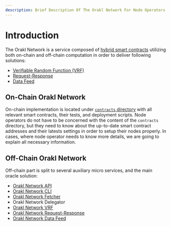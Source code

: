```yaml
---
description: Brief Description Of The Orakl Network For Node Operators
---
```


# Introduction

The Orakl Network is a service composed of [hybrid smart contracts](https://blog.chain.link/hybrid-smart-contracts-explained/) utilizing both on-chain and off-chain computation in order to deliver following solutions:

* [Verifiable Random Function (VRF)](../developers-guide/verifiable-random-function-vrf.md)
* [Request-Response](../developers-guide/request-response.md)
* [Data Feed](../developers-guide/data-feed.md)

## On-Chain Orakl Network

On-chain implementation is located under [`contracts` directory](https://github.com/Bisonai/orakl/tree/master/contracts) with all relevant smart contracts, their tests, and deployment scripts. Node operators do not have to be concerned with the content of the `contracts` directory, but they need to know about the up-to-date smart contract addresses and their latests settings in order to setup their nodes properly. In cases, where node operator needs to know more details, we are going to explain all necessary information.

## Off-Chain Orakl Network

Off-chain part is split to several auxiliary micro services, and the main oracle solution:

* [Orakl Network API](orakl-network-api.md)
* [Orakl Network CLI](orakl-network-cli.md)
* [Orakl Network Fetcher](orakl-network-fetcher.md)
* Orakl Network Delegator
* [Orakl Network VRF](orakl-network-vrf.md)
* [Orakl Network Request-Response](orakl-network-request-response.md)
* [Orakl Network Data Feed](orakl-network-data-feed.md)

###
